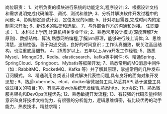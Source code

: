 岗位职责：
1、对所负责的模块进行系统的功能定义,程序设计;
2、根据设计文档和需求说明完成代码编写、调试、测试和维护;
3、分析并解决软件开发过程中的问题;
4、协助制定测试计划、定位发现的问题;
5、针对项目需要,完成时间内的定制需求开发;
6、新技术的钻研和选型。
7、与外部合作方的沟通和对接。
任职要求：
1、本科以上学历,计算机相关专业毕业;
2、熟悉常用设计模式(深度理解7大原则)、数据结构、算法,熟悉网络编程,了解jvm原理，能够进行线上调优;
3、思维清楚，逻辑性强，善于沟通交流，良好的时间意识；工作认真细致，既关注高层结构，也注重底层细节。
4、25周岁以上、五年以上Java开发工作经验;
5、熟悉Mysql、MongoDB、Redis、elasticsearch、kafka等中间件;
6、精通Spring、SpringCloud、Springboot、Mybatis等框架开发;
7、熟悉常用的MQ消息中间件（如：RabbitMQ、RocketMQ、Kafka 等）并了解其原理，掌握常用的几种发布订阅模式。
8、精通利用各类设计模式解决代表性问题,具有良好的面向对象开发思想 ;
9、熟悉kubernets、etcd、docker等微服务工具,熟悉其API,基于这些工具做过相关的项目;
10、有高并发web系统开发经验,熟悉http、tcp协议;
11、熟悉微服务架构和DevOps流程优先;
12、熟悉敏捷开发流程;
13、有较强的代码质量控制意识和良好技术文档能力，有很强的分析能力，逻辑思维缜密，有比较优秀的动手能力，热衷技术，精益求精；
